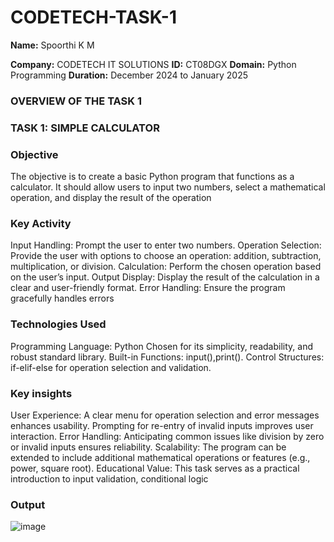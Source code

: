 # CODETECH-TASK-1
**Name:** Spoorthi K M

**Company:** CODETECH IT SOLUTIONS
**ID:** CT08DGX
**Domain:** Python Programming
**Duration:** December 2024 to January 2025


### OVERVIEW OF THE TASK 1

### TASK 1: SIMPLE CALCULATOR

### Objective
The objective is to create a basic Python program that functions as a calculator. It should allow users to input two numbers, select a mathematical operation, and display the result of the operation

### Key Activity
Input Handling: Prompt the user to enter two numbers.
Operation Selection: Provide the user with options to choose an operation: addition, subtraction, multiplication, or division.
Calculation: Perform the chosen operation based on the user’s input.
Output Display: Display the result of the calculation in a clear and user-friendly format.
Error Handling: Ensure the program gracefully handles errors

### Technologies Used
Programming Language: Python
                      Chosen for its simplicity, readability, and robust standard library.
Built-in Functions: input(),print().
Control Structures: if-elif-else for operation selection and validation.

### Key insights
User Experience: A clear menu for operation selection and error messages enhances usability.
                 Prompting for re-entry of invalid inputs improves user interaction.
Error Handling: Anticipating common issues like division by zero or invalid inputs ensures reliability.
Scalability: The program can be extended to include additional mathematical operations or features (e.g., power, square root).
Educational Value: This task serves as a practical introduction to input validation, conditional logic
### Output
![image](https://github.com/user-attachments/assets/4163b825-e768-410d-8935-99339e30fec1)


